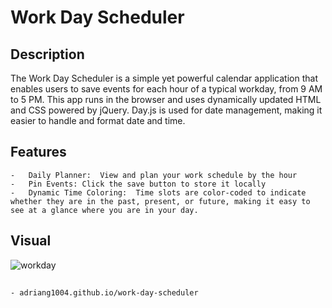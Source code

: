 #   Work Day Scheduler

##  Description

The Work Day Scheduler is a simple yet powerful calendar application that enables users to save events for each hour of a typical workday, from 9 AM to 5 PM. This app runs in the browser and uses dynamically updated HTML and CSS powered by jQuery. Day.js is used for date management, making it easier to handle and format date and time.

##  Features
    -   Daily Planner:  View and plan your work schedule by the hour
    -   Pin Events: Click the save button to store it locally
    -   Dynamic Time Coloring:  Time slots are color-coded to indicate whether they are in the past, present, or future, making it easy to see at a glance where you are in your day.

##  Visual
![workday](https://github.com/adriang1004/work-day-scheduler/assets/144719329/5e7cea9f-070c-44b9-ada6-01afde471220)

##
    - adriang1004.github.io/work-day-scheduler
